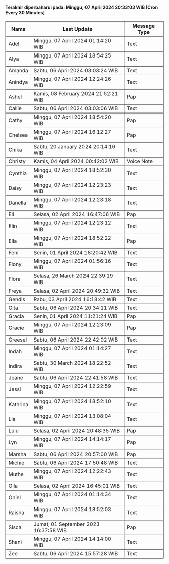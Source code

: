 #### Terakhir diperbaharui pada: Minggu, 07 April 2024 20:33:03 WIB [Cron Every 30 Minutes]

<table border='1'><tr><th>Nama</th><th>Last Update</th><th>Message Type</th></tr><tr><td>Adel</td><td>Minggu, 07 April 2024 01:14:20 WIB</td><td>Text</td></tr><tr><td>Alya</td><td>Minggu, 07 April 2024 18:54:25 WIB</td><td>Text</td></tr><tr><td>Amanda</td><td>Sabtu, 06 April 2024 03:03:24 WIB</td><td>Text</td></tr><tr><td>Anindya</td><td>Minggu, 07 April 2024 12:24:26 WIB</td><td>Text</td></tr><tr><td>Ashel</td><td>Kamis, 08 February 2024 21:52:21 WIB</td><td>Pap</td></tr><tr><td>Callie</td><td>Sabtu, 06 April 2024 03:03:06 WIB</td><td>Text</td></tr><tr><td>Cathy</td><td>Minggu, 07 April 2024 18:54:20 WIB</td><td>Pap</td></tr><tr><td>Chelsea</td><td>Minggu, 07 April 2024 16:12:27 WIB</td><td>Pap</td></tr><tr><td>Chika</td><td>Sabtu, 20 January 2024 20:14:16 WIB</td><td>Text</td></tr><tr><td>Christy</td><td>Kamis, 04 April 2024 00:42:02 WIB</td><td>Voice Note</td></tr><tr><td>Cynthia</td><td>Minggu, 07 April 2024 18:52:30 WIB</td><td>Text</td></tr><tr><td>Daisy</td><td>Minggu, 07 April 2024 12:23:23 WIB</td><td>Text</td></tr><tr><td>Danella</td><td>Minggu, 07 April 2024 12:23:18 WIB</td><td>Text</td></tr><tr><td>Eli</td><td>Selasa, 02 April 2024 16:47:06 WIB</td><td>Pap</td></tr><tr><td>Elin</td><td>Minggu, 07 April 2024 12:23:12 WIB</td><td>Text</td></tr><tr><td>Ella</td><td>Minggu, 07 April 2024 18:52:22 WIB</td><td>Pap</td></tr><tr><td>Feni</td><td>Senin, 01 April 2024 18:20:42 WIB</td><td>Text</td></tr><tr><td>Fiony</td><td>Minggu, 07 April 2024 01:56:16 WIB</td><td>Text</td></tr><tr><td>Flora</td><td>Selasa, 26 March 2024 22:39:19 WIB</td><td>Text</td></tr><tr><td>Freya</td><td>Selasa, 02 April 2024 20:49:32 WIB</td><td>Text</td></tr><tr><td>Gendis</td><td>Rabu, 03 April 2024 16:18:42 WIB</td><td>Text</td></tr><tr><td>Gita</td><td>Sabtu, 06 April 2024 20:34:11 WIB</td><td>Text</td></tr><tr><td>Gracia</td><td>Senin, 01 April 2024 11:21:24 WIB</td><td>Pap</td></tr><tr><td>Gracie</td><td>Minggu, 07 April 2024 12:23:09 WIB</td><td>Pap</td></tr><tr><td>Greesel</td><td>Sabtu, 06 April 2024 22:42:02 WIB</td><td>Text</td></tr><tr><td>Indah</td><td>Minggu, 07 April 2024 01:14:27 WIB</td><td>Text</td></tr><tr><td>Indira</td><td>Sabtu, 30 March 2024 18:22:52 WIB</td><td>Text</td></tr><tr><td>Jeane</td><td>Sabtu, 06 April 2024 22:41:58 WIB</td><td>Text</td></tr><tr><td>Jessi</td><td>Minggu, 07 April 2024 12:22:59 WIB</td><td>Text</td></tr><tr><td>Kathrina</td><td>Minggu, 07 April 2024 18:52:10 WIB</td><td>Text</td></tr><tr><td>Lia</td><td>Minggu, 07 April 2024 13:08:04 WIB</td><td>Text</td></tr><tr><td>Lulu</td><td>Selasa, 02 April 2024 20:48:35 WIB</td><td>Pap</td></tr><tr><td>Lyn</td><td>Minggu, 07 April 2024 14:14:17 WIB</td><td>Pap</td></tr><tr><td>Marsha</td><td>Sabtu, 06 April 2024 20:57:00 WIB</td><td>Pap</td></tr><tr><td>Michie</td><td>Sabtu, 06 April 2024 17:50:48 WIB</td><td>Text</td></tr><tr><td>Muthe</td><td>Minggu, 07 April 2024 12:22:43 WIB</td><td>Text</td></tr><tr><td>Olla</td><td>Selasa, 02 April 2024 16:45:01 WIB</td><td>Text</td></tr><tr><td>Oniel</td><td>Minggu, 07 April 2024 01:14:34 WIB</td><td>Text</td></tr><tr><td>Raisha</td><td>Minggu, 07 April 2024 18:52:03 WIB</td><td>Text</td></tr><tr><td>Sisca</td><td>Jumat, 01 September 2023 16:37:58 WIB</td><td>Pap</td></tr><tr><td>Shani</td><td>Minggu, 07 April 2024 14:14:00 WIB</td><td>Text</td></tr><tr><td>Zee</td><td>Sabtu, 06 April 2024 15:57:28 WIB</td><td>Text</td></tr></table>